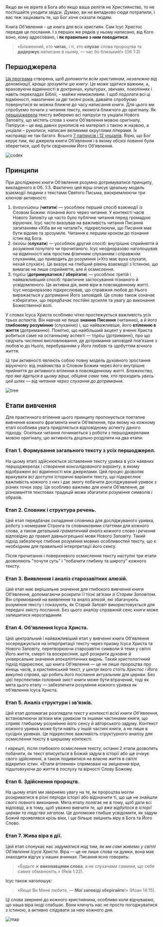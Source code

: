 Якщо ви не вірите в Бога або якщо ваша релігія не Християнство, то не поспішайте уходити звідси. Думаю, ви не випадково сюди потрапили, і вас теж зацікавить те, що Бог хоче сказати людям.

Книга Об’явлення – це книга для всіх християн. Сам Ісус Христос передав це послання. І з перших же рядків у ньому написано, від Кого воно, кому адресовано, і **як правильно з ним поводитися**.

> «Блаженний, хто **читає**, і ті, хто **слухає** слова пророцтва та **додержує** написане в ньому, — час бо близький!» (Об 1:3)

## Першоджерела

[Ця програма](data:about) створена, щоб *допомогти всім християнам, незалежно від деномінації, краще зрозуміти цю книгу*. Це може здатися важким, а, враховуючи відмінності в доктринах, культурах, звичаях, поколіннях і навіть перекладах Біблії, – майже неможливим. І щоб подолати всі ці відмінності, накопичені за дві тисячі років, давайте спробуємо повернутися як можна ближче до часу написання книги. Для цього ми спробуємо почати з читання тексту, якомога ближчого до оригіналу. Як [першоджерела](data:sources) тексту виберемо всі папіруси та унціали Нового Заповіту, що містять слова з книги Об’явлення мовою оригіналу. Папіруси – це вид давніх рукописів на матеріалі з такою ж назвою, а унціали – рукописи, написані великими округлими літерами. Їх насправді не так багато. Всього [7 папірусів і 12 унціалів](https://en.wikipedia.org/wiki/Biblical_manuscript). Вірю, що Бог керує тим, які джерела книги Об’явлення і в якому обсязі повинні були зберегтися, щоб бути свідченням Його Об’явлення.

![codex](resource:assets/images/Topics/preface1.png)

## Принципи

При дослідженні книги Об’явлення розумно дотримуватися принципу, викладеного в Об. 1:3. Фактично цей вірш описує ідеальну модель взаємодії людини з текстами Святого Письма, виокремлюючи три ключові активності:

1. ἀναγινώσκω (**читати**) — уособлює перший спосіб взаємодії із Словом Божим: пізнання його через читання. У контексті часів Нового Заповіту це часто було публічне читання перед громадою віруючих. Ісус часто вказував на важливість читання Писання запитанням «Хіба ви не читали?», підкреслюючи, що Писання має бути відоме та зрозуміле. Читання є першим кроком до пізнання істин від Бога.
2. ἀκούω (**слухати**) — уособлює другий спосіб: внутрішнє сприйняття й розуміння почутого чи прочитаного. Ісус неодноразово наголошував на відмінності між простим фізичним слуханням і справжнім слуханням, що приводить до розуміння («Хто має вуха слухати, нехай слухає»). Це вказує на глибший рівень взаємодії з Істиною, що вимагає не лише сприйняття, але й осмислення.
3. τηρέω (**дотримуватися / зберігати**) — уособлює третій і найважливіший спосіб: практичне застосування пізнаного й усвідомленого. Це активна дія, вияв віри в повсякденному житті. Ісус неодноразово підкреслював, що справжня любов до Нього виражається у дотриманні Його заповідей. Це слово також означає «зберігати», що передбачає постійні зусилля та увагу до виконання Божественної волі.

У словах Ісуса Христа особливо чітко простежується важливість усіх трьох аспектів. Він навчав не лише **знанню Писання** (читанню), а й його **глибокому розумінню** (слуханню) і, що найважливіше, його **втіленню в життя** (дотриманню). Помітно, що найбільший акцент у вченні Христа робиться саме на останньому аспекті — τηρέω (дотриманні), про що свідчать численні висловлювання, де дотримання заповідей пов’язане з любов’ю до Нього, перебуванням у Його любові та здобуттям вічного життя.

Ці три активності являють собою повну модель духовного зростання віруючого: від знайомства зі Словом Божим через його внутрішнє прийняття до активного втілення в повсякденному житті. *Блаженство, про яке йдеться в цьому вірші, обіцяне саме тим, хто проходить увесь цей шлях — від читання через слухання до дотримання.*

![tree](resource:assets/images/Topics/preface2.png)

## Етапи вивчення

Для практичного втілення цього принципу пропонується поетапне вивчення кожного фрагмента книги Об’явлення, при якому на кожному етапі особлива увага приділяється відповідному аспекту даного підходу. Оскільки читання починається з роботи з першоджерелами мовою оригіналу, цю активність доцільно розділити на два етапи:

### **Етап 1. Формування загального тексту з усіх першоджерел.**

На цьому етапі здійснюється зіставлення тексту уривка в усіх наявних першоджерелах і *створення консолідованого варіанту*, в якому відображені всі відмінності між джерелами. Цей процес дозволяє врахувати всі доступні історичні варіанти тексту, що підкреслює важливість кожного з них і дає змогу побачити досліджуваний уривок з різних точок зору. Це особливо важливо для книги Об’явлення, де різноманіття текстових традицій може збагатити розуміння символів і образів.

### **Етап 2. Словник і структура речень.**

Цей етап передбачає складання словника для досліджуваного уривка, роботу з номерами Стронга та словниковими статтями для кожного слова, а також детальний *граматичний аналіз кожного слова і речення* відповідно до правил давньогрецької мови Нового Заповіту. Такий підхід забезпечує глибоке розуміння мовних особливостей тексту, що є необхідним для правильної інтерпретації його сенсу.

Після прочитання і поверхневого осмислення тексту наступні три етапи дозволяють "почути суть" і "побачити глибину та широту" кожного тексту.

### **Етап 3. Виявлення і аналіз старозавітних алюзій.**

Цей етап має вирішальне значення для глибокого вивчення книги Об’явлення, допомагаючи розкрити її тісні *зв’язки зі Старим Заповітом*. Він спрямований на виявлення та аналіз алюзій, які збагачують розуміння тексту і показують, як Старий Заповіт використовується для передачі змісту послання. Без цього аналізу справжній сенс книги може залишитися нерозгаданим.

### **Етап 4. Об’явлення Ісуса Христа.**

Цей центральний і найважливіший етап у вивченні книги Об’явлення зосереджується на інтерпретації тексту через призму Ісуса Христа та Нового Заповіту, перетворюючи старозавітні символи й теми у світлі Його життя, смерті та воскресіння, щоб розкрити духовне й універсальне значення апокаліптичних видінь. Такий христологічний підхід підкреслює, що книга Об’явлення — це не лише пророцтва про кінець часів, а християнський текст, *у центрі* якого *стоїть Христос і Його викупна справа*, що робить його послання актуальним для церкви. Без цієї перспективи головний зміст книги може бути втрачений, тоді як мета цього етапу — забезпечити розуміння кожного уривка як об’явлення Ісуса Христа.

### **Етап 5. Аналіз структури і зв’язків.**

Цей етап допомагає розглядати *текст у контексті всієї книги Об’явлення*, встановлюючи зв’язки між уривком та іншими частинами книги, що сприяє глибшому розумінню його сенсу й авторського задуму. Контекст кожного уривка може бути навіть у іншій частині книги, а не лише в сусідніх уривках. Це підкреслює важливість структурного аналізу для осмислення тексту в ширшому контексті.

І нарешті, після глибокого осмислення тексту, останні 2 етапи дозволять побачити, як текст вписується в Божий задум в історії або ще очікує свого здійснення, а також подивитися на власне життя в світлі відкритих істин. «Етапи втілення» спрямовані на зміцнення віри, підштовхуючи до життя в послуху та вірності Слову Божому.

### **Етап 6. Здійснення пророцтв.**

На цьому етапі ми звернемо увагу на те, як пророцтва могли розкриватися в різні періоди історії або відзначити ті, що ще не знайшли свого повного виконання. Мета етапу полягає не в тому, щоб дати всі відповіді, а в тому, щоб уважно вивчити *те, що вже відбулося в історії церкви та людства загалом*. Це допоможе глибше усвідомити, як задум Божий проявлявся крізь віки, і ще більше зміцнить віру в Бога та Його Слово.

### **Етап 7. Жива віра в дії.**

Цей етап спонукає нас *задуматися над тим, як ми самі живемо у світлі Об’явлення Ісуса Христа*. Віра — це не лише слова чи думки, вона має знаходити відгук у наших вчинках. Писання ясно говорить:

> «Будьте ж **виконавцями слова**, а не слухачами самими, що себе самих обманюють.» (Яків 1:22).

Ісус також наголошує:

> «Якщо Ви Мене любите, — **Мої заповіді зберігайте**!» (Иоан 14:15).

Ці слова звернені до кожного християнина, особливо коли відчуваємо, що наша віра іноді слабшає. Вони кличуть нас не просто погоджуватися з істиною, а активно слідувати за нею кожного дня.

![map](resource:assets/images/Topics/preface3.jpg)
